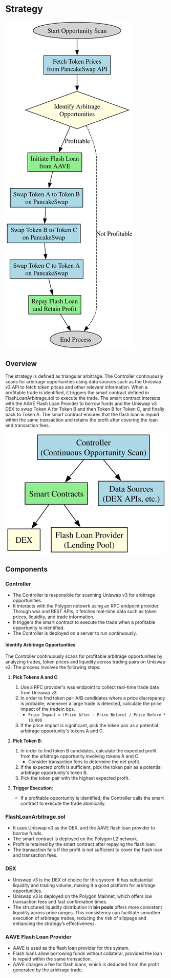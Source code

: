 # Strategy

![Strategy Overview Diagram](diagrams/strategy_overview.digraph.svg)

## Overview

The strategy is defined as triangular arbitrage. The Controller continuously scans for arbitrage opportunities using data sources such as the Uniswap v3 API to fetch token prices and other relevant information. When a profitable trade is identified, it triggers the smart contract defined in FlashLoanArbitrage.sol to execute the trade. The smart contract interacts with the AAVE Flash Loan Provider to borrow funds and the Uniswap v3 DEX to swap Token A for Token B and then Token B for Token C, and finally back to Token A. The smart contract ensures that the flash loan is repaid within the same transaction and retains the profit after covering the loan and transaction fees.

![System Overview Diagram](diagrams/system_overview.digraph.svg)

## Components

### Controller

* The Controller is responsible for scanning Uniswap v3 for arbitrage opportunities.
* It interacts with the Polygon netowrk using an RPC endpoint provider. Through wss and REST APIs, it fetches real-time data such as token prices, liquidity, and trade information.
* It triggers the smart contract to execute the trade when a profitable opportunity is identified.
* The Controller is deployed on a server to run continuously.

#### Identify Arbitrage Opportunities

The Controller continuously scans for profitable arbitrage opportunities by analyzing trades, token prices and liquidity across trading pairs on Uniswap v3. The process involves the following steps:

1. **Pick Tokens A and C**:
   1. Use a RPC provider's wss endpoint to collect real-time trade data from Uniswap v3.
   1. In order to find token pair A/B candidates where a price discrepancy is probable, whenever a large trade is detected, calculate the price impact of the tradein bps.
      * `Price Impact = (Price After - Price Before) / Price Before * 10,000`
   1. If the price impact is significant, pick the token pair as a potential arbitrage opportunity's tokens A and C.

1. **Pick Token B**:
   1. In order to find token B candidates, calculate the expected profit from the arbitrage opportunity involving tokens A and C.
      * Consider transaction fees to determine the net profit.
   2. If the expected profit is sufficient, pick the token pair as a potential arbitrage opportunity's token B.
   3. Pick the token pair with the highest expected profit.

1. **Trigger Execution**:
   * If a profitable opportunity is identified, the Controller calls the smart contract to execute the trade atomically.

### FlashLoanArbitrage.sol

* It uses Uniswap v3 as the DEX, and the AAVE flash loan provider to borrow funds.
* The smart contract is deployed on the Polygon L2 network.
* Profit is retained by the smart contract after repaying the flash loan.
* The transaction fails if the profit is not sufficient to cover the flash loan and transaction fees.

### DEX

* Uniswap v3 is the DEX of choice for this system. It has substantial liquidity and trading volume, making it a good platform for arbitrage opportunities.
* Uniswap v3 is deployed on the Polygon Mainnet, which offers low transaction fees and fast confirmation times.
* The structured liquidity distribution in **bin pools** offers more consistent liquidity across price ranges. This consistency can facilitate smoother execution of arbitrage trades, reducing the risk of slippage and enhancing the strategy’s effectiveness.

### AAVE Flash Loan Provider

* AAVE is used as the flash loan provider for this system.
* Flash loans allow borrowing funds without collateral, provided the loan is repaid within the same transaction.
* AAVE charges a fee for flash loans, which is deducted from the profit generated by the arbitrage trade.
